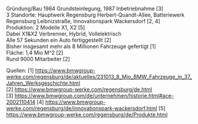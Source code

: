 Gründung/Bau 1984 Grundsteinlegung, 1987 Inbetriebnahme [3]  
3 Standorte: Hauptwerk Regensburg Herbert-Quandt-Allee, Batteriewerk Regensburg Leibnizstraße, Innovationspark Wackersdorf [2, 4]  
Produktion: 2 Modelle X1, X2 [5]  
Dabei X1&X2 Verbrenner, Hybrid, Vollelektrisch  
Alle 57 Sekunden ein Auto fertiggestellt [2]  
Bisher insgesamt mehr als 8 Millionen Fahrzeuge gefertigt [1]  
Fläche: 1,4 Mio M^2 [2]  
Rund 9000 Mitarbeiter [2]  

Quellen:
[1] https://www.bmwgroup-werke.com/regensburg/de/aktuelles/231013_8_Mio_BMW_Fahrzeuge_in_37_Jahren_Werksgeschichte.html  
[2] https://www.bmwgroup-werke.com/regensburg/de.html  
[3] https://www.bmwgroup.com/de/unternehmen/historie.html#ace-2002110414
[4] https://www.bmwgroup-werke.com/regensburg/de/innovationspark-wackersdorf.html
[5] https://www.bmwgroup-werke.com/regensburg/de/Produkte.html
